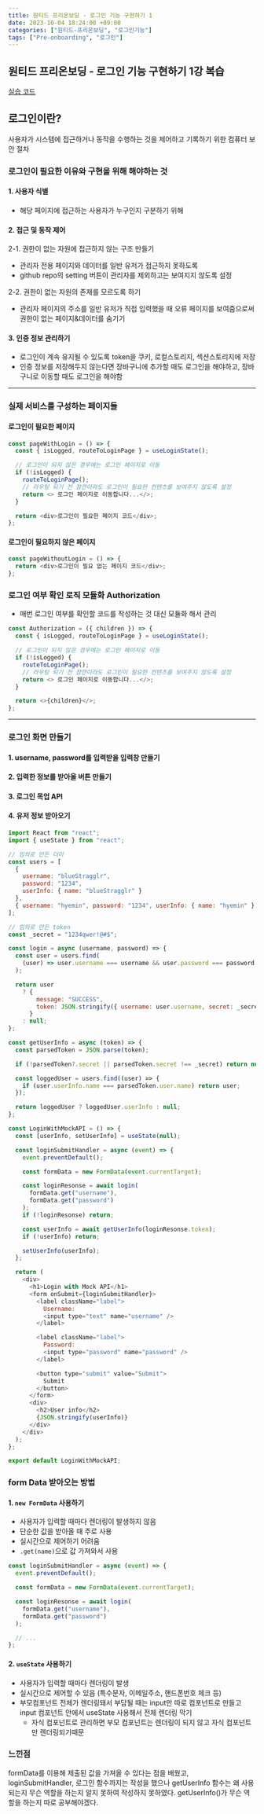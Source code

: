 ```yaml
---
title: 원티드 프리온보딩 - 로그인 기능 구현하기 1
date: 2023-10-04 18:24:00 +09:00
categories: ["원티드-프리온보딩", "로그인기능"]
tags: ["Pre-onboarding", "로그인"]
---
```


## 원티드 프리온보딩 - 로그인 기능 구현하기 1강 복습

[실습 코드](https://github.com/hyemin12/wanted-pre-onboarding-10-fe-q1)

## 로그인이란?

사용자가 시스템에 접근하거나 동작을 수행하는 것을 제어하고 기록하기 위한 컴퓨터 보안 절차

### 로그인이 필요한 이유와 구현을 위해 해야하는 것

#### 1. 사용자 식별

- 해당 페이지에 접근하는 사용자가 누구인지 구분하기 위해

#### 2. 접근 및 동작 제어

2-1. 권한이 없는 자원에 접근하지 않는 구조 만들기

- 관리자 전용 페이지와 데이터를 일반 유저가 접근하지 못하도록
- github repo의 setting 버튼이 관리자를 제외하고는 보여지지 않도록 설정

2-2. 권한이 없는 자원의 존재를 모르도록 하기

- 관리자 페이지의 주소를 일반 유저가 직접 입력했을 때 오류 페이지를 보여줌으로써 권한이 없는 페이지&데이터를 숨기기

#### 3. 인증 정보 관리하기

- 로그인이 계속 유지될 수 있도록 token을 쿠키, 로컬스토리지, 섹션스토리지에 저장
- 인증 정보를 저장해두지 않는다면 장바구니에 추가할 때도 로그인을 해야하고, 장바구니로 이동할 때도 로그인을 해야함

---

### 실제 서비스를 구성하는 페이지들

#### 로그인이 필요한 페이지

```js
const pageWithLogin = () => {
  const { isLogged, routeToLoginPage } = useLoginState();

  // 로그인이 되지 않은 경우에는 로그인 페이지로 이동
  if (!isLogged) {
    routeToLoginPage();
    // 라우팅 되기 전 잠깐이라도 로그인이 필요한 컨텐츠를 보여주지 않도록 설정
    return <> 로그인 페이지로 이동합니다...</>;
  }

  return <div>로그인이 필요한 페이지 코드</div>;
};
```

#### 로그인이 필요하지 않은 페이지

```js
const pageWithoutLogin = () => {
  return <div>로그인이 필요 없는 페이지 코드</div>;
};
```

### 로그인 여부 확인 로직 모듈화 Authorization

- 매번 로그인 여부를 확인할 코드를 작성하는 것 대신 모듈화 해서 관리

```js
const Authorization = ({ children }) => {
  const { isLogged, routeToLoginPage } = useLoginState();

  // 로그인이 되지 않은 경우에는 로그인 페이지로 이동
  if (!isLogged) {
    routeToLoginPage();
    // 라우팅 되기 전 잠깐이라도 로그인이 필요한 컨텐츠를 보여주지 않도록 설정
    return <> 로그인 페이지로 이동합니다...</>;
  }

  return <>{children}</>;
};
```

---

### 로그인 화면 만들기

#### 1. username, password를 입력받을 입력창 만들기

#### 2. 입력한 정보를 받아올 버튼 만들기

#### 3. 로그인 목업 API

#### 4. 유저 정보 받아오기

```js
import React from "react";
import { useState } from "react";

// 임의로 만든 더미
const users = [
  {
    username: "blueStragglr",
    password: "1234",
    userInfo: { name: "blueStragglr" }
  },
  { username: "hyemin", password: "1234", userInfo: { name: "hyemin" } }
];

// 임의로 만든 token
const _secret = "1234qwer!@#$";

const login = async (username, password) => {
  const user = users.find(
    (user) => user.username === username && user.password === password
  );

  return user
    ? {
        message: "SUCCESS",
        token: JSON.stringify({ username: user.username, secret: _secret })
      }
    : null;
};

const getUserInfo = async (token) => {
  const parsedToken = JSON.parse(token);

  if (!parsedToken?.secret || parsedToken.secret !== _secret) return null;

  const loggedUser = users.find((user) => {
    if (user.userInfo.name === parsedToken.user.name) return user;
  });

  return loggedUser ? loggedUser.userInfo : null;
};

const LoginWithMockAPI = () => {
  const [userInfo, setUserInfo] = useState(null);

  const loginSubmitHandler = async (event) => {
    event.preventDefault();

    const formData = new FormData(event.currentTarget);

    const loginResonse = await login(
      formData.get("username"),
      formData.get("password")
    );
    if (!loginResonse) return;

    const userInfo = await getUserInfo(loginResonse.token);
    if (!userInfo) return;

    setUserInfo(userInfo);
  };

  return (
    <div>
      <h1>Login with Mock API</h1>
      <form onSubmit={loginSubmitHandler}>
        <label className="label">
          Username:
          <input type="text" name="username" />
        </label>

        <label className="label">
          Password:
          <input type="password" name="password" />
        </label>

        <button type="submit" value="Submit">
          Submit
        </button>
      </form>
      <div>
        <h2>User info</h2>
        {JSON.stringify(userInfo)}
      </div>
    </div>
  );
};

export default LoginWithMockAPI;
```

### form Data 받아오는 방법

#### 1. `new FormData` 사용하기

- 사용자가 입력할 때마다 렌더링이 발생하지 않음
- 단순한 값을 받아올 때 주로 사용
- 실시간으로 제어하기 어려움
- `.get(name)`으로 값 가져와서 사용

```js
const loginSubmitHandler = async (event) => {
  event.preventDefault();

  const formData = new FormData(event.currentTarget);

  const loginResonse = await login(
    formData.get("username"),
    formData.get("password")
  );

  // ...
};
```

#### 2. `useState` 사용하기

- 사용자가 입력할 때마다 렌더링이 발생
- 실시간으로 제어할 수 있음 (특수문자, 이메일주소, 핸드폰번호 체크 등)
- 부모컴포넌트 전체가 렌더링돼서 부담될 때는 input만 따로 컴포넌트로 만들고 input 컴포넌트 안에서 useState 사용해서 전체 렌더링 막기
  - 자식 컴포넌트로 관리하면 부모 컴포넌트는 렌더링이 되지 않고 자식 컴포넌트만 렌더링되기때문

### 느낀점

formData를 이용해 제출된 값을 가져올 수 있다는 점을 배웠고,  
loginSubmitHandler, 로그인 함수까지는 작성을 했으나 getUserInfo 함수는 왜 사용되는지 무슨 역할을 하는지 알지 못하여 작성하지 못하였다. getUserInfo()가 무슨 역할을 하는지 따로 공부해야겠다.
